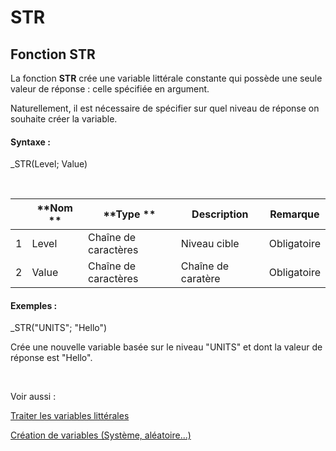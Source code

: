 # STR

## Fonction STR

La fonction **STR** crée une variable littérale constante qui possède une seule valeur de réponse : celle spécifiée en argument.&nbsp;

Naturellement, il est nécessaire de spécifier sur quel niveau de réponse on souhaite créer la variable.

#### Syntaxe :&nbsp;

\_STR(Level; Value)

&nbsp;

| &nbsp; | **Nom ** | **Type ** | **Description** | **Remarque** |
| --- | --- | --- | --- | --- |
| &#49; | Level | Chaîne de caractères | Niveau cible | Obligatoire |
| &#50; | Value | Chaîne de caractères | Chaîne de caratère | Obligatoire |


#### Exemples :

\_STR("UNITS"; "Hello")

Crée une nouvelle variable basée sur le niveau "UNITS" et dont la valeur de réponse est "Hello".

&nbsp;

Voir aussi :&nbsp;

[Traiter les variables littérales](<Traiterlesvariableslitterales.md>)

[Création de variables (Système, aléatoire...)](<CreerdesvariablesdetoutepieceSys.md>)


